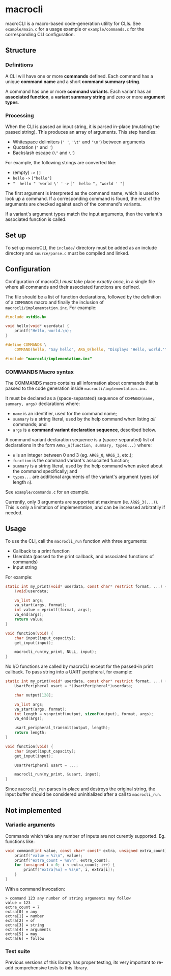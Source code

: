 # macrocli

macroCLI is a macro-based code-generation utility for CLIs. See `example/main.c` for a usage example or `example/commands.c` for the corresponding CLI configuration.

## Structure

### Definitions

A CLI will have one or more **commands** defined. Each command has a unique **command name** and a short **command summary string**.

A command has one or more **command variants**. Each variant has an **associated function**, a **variant summary string** and zero or more **argument types**.

### Processing

When the CLI is passed an input string, it is parsed in-place (mutating the passed string). This produces an array of arguments. This step handles:
- Whitespace delimiters (`' '`, `'\t'` and `'\n'`) between arguments
- Quotation (`"` and `'`)
- Backslash escape (`\"` and `\'`)

For example, the following strings are converted like:
- (empty) `->` `[]`
- ` hello ` `->` `["hello"]`
- `"  hello " 'world \' '` `->` `["  hello ", "world ' "]`

The first argument is interpreted as the command name, which is used to look up a command. If a corresponding command is found, the rest of the arguments are checked against each of the command's variants.

If a variant's argument types match the input arguments, then the variant's associated function is called.

## Set up

To set up macroCLI, the `include/` directory must be added as an include directory and `source/parse.c` must be compiled and linked.

## Configuration

Configuration of macroCLI *must* take place *exactly once*, in a single file where all commands and their associated functions are defined.

The file should be a list of function declarations, followed by the definition of a `COMMANDS` macro and finally the inclusion of `macrocli/implementation.inc`. For example:
```c
#include <stdio.h>

void hello(void* userdata) {
    printf("Hello, world.\n);
}

#define COMMANDS \
    COMMAND(hello, "Say hello", ARG_0(hello, "Displays 'Hello, world.'"))

#include "macrocli/implementation.inc"
```

### COMMANDS Macro syntax

The COMMANDS macro contains all information about commands that is passed to the code generation inside `macrocli/implementation.inc`.

It must be declared as a (space-separated) sequence of `COMMAND(name, summary, args)` declarations where:
- `name` is an identifier, used for the command name;
- `summary` is a string literal, used by the help command when listing *all* commands; and
- `args` is a **command variant declaration sequence**, described below.

A command variant declaration sequence is a (space-separated) list of declarations in the form `ARGS_n(function, summary, types...)` where:
- `n` is an integer between 0 and 3 (eg. `ARGS_0`, `ARGS_3`, etc.);
- `function` is the command variant's assocaited function;
- `summary` is a string literal, used by the help command when asked about the command specifically; and
- `types...` are additional arguments of the variant's argument types (of length `n`).

See `example/commands.c` for an example.

Currently, only 3 arguments are supported at maximum (ie. `ARGS_3(...)`). This is only a limitation of implementation, and can be increased arbitratily if needed.

## Usage

To use the CLI, call the `macrocli_run` function with three arguments:
- Callback to a print function
- Userdata (passed to the print callback, and associated functions of commands)
- Input string

For example:

```c
static int my_print(void* userdata, const char* restrict format, ...) {
    (void)userdata;

    va_list args;
    va_start(args, format);
    int value = vprintf(format, args);
    va_end(args);
    return value;
}

void function(void) {
    char input[input_capacity];
    get_input(input);

    macrocli_run(my_print, NULL, input);
}
```

No I/O functions are called by macroCLI except for the passed-in print callback. To pass string into a UART peripheral, for example:


```c
static int my_print(void* userdata, const char* restrict format, ...) {
    UsartPeripheral usart = *(UsartPeripheral*)userdata;

    char output[128];

    va_list args;
    va_start(args, format);
    int length = vsnprintf(output, sizeof(output), format, args);
    va_end(args);

    usart_peripheral_transmit(output, length);
    return length;
}

void function(void) {
    char input[input_capacity];
    get_input(input);

    UsartPeripheral usart = ...;

    macrocli_run(my_print, &usart, input);
}
```

Since `macrocli_run` parses in-place and destroys the original string, the input buffer should be considered uninitialized after a call to `macrocli_run`.

## Not implemented

### Variadic arguments

Commands which take any number of inputs are not curently supported. Eg. functions like:
```c
void command(int value, const char* const* extra, unsigned extra_count) {
    printf("value = %i\n", value);
    printf("extra_count = %u\n", extra_count);
    for (unsigned i = 0; i < extra_count; i++) {
        printf("extra[%u] = %s\n", i, extra[i]);
    }
}
```

With a command invocation:
```
> command 123 any number of string arguments may follow
value = 123
extra_count = 7
extra[0] = any
extra[1] = number
extra[2] = of
extra[3] = string
extra[4] = arguments
extra[5] = may
extra[6] = follow
```

### Test suite

Previous versions of this library has proper testing, its very important to re-add comprehensive tests to this library.
